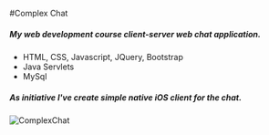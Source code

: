 #Complex Chat
##### My web development course client-server web chat application.
* HTML, CSS, Javascript, JQuery, Bootstrap
* Java Servlets
* MySql

##### As initiative I've create simple native iOS client for the chat.

![ComplexChat](http://i.cubeupload.com/UYkMuM.jpg)
